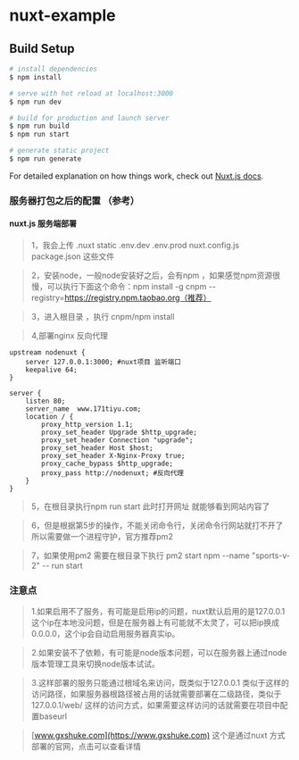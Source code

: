 # nuxt-example

## Build Setup

```bash
# install dependencies
$ npm install

# serve with hot reload at localhost:3000
$ npm run dev

# build for production and launch server
$ npm run build
$ npm run start

# generate static project
$ npm run generate
```

For detailed explanation on how things work, check out [Nuxt.js docs](https://nuxtjs.org).

### 服务器打包之后的配置 （参考）

#### nuxt.js 服务端部署
>1，我会上传 .nuxt static .env.dev .env.prod nuxt.config.js package.json 这些文件

>2，安装node，一般node安装好之后，会有npm ，如果感觉npm资源很慢，可以执行下面这个命令：npm install -g cnpm --registry=https://registry.npm.taobao.org（推荐）

>3，进入根目录 ，执行 cnpm/npm install

>4,部署nginx 反向代理

```
upstream nodenuxt {
    server 127.0.0.1:3000; #nuxt项目 监听端口
    keepalive 64;
}

server {
    listen 80;
    server_name  www.171tiyu.com;
    location / {
        proxy_http_version 1.1;
        proxy_set_header Upgrade $http_upgrade;
        proxy_set_header Connection "upgrade";
        proxy_set_header Host $host;
        proxy_set_header X-Nginx-Proxy true;
        proxy_cache_bypass $http_upgrade;
        proxy_pass http://nodenuxt; #反向代理
    }
}
```
>5，在根目录执行npm run start 此时打开网址 就能够看到网站内容了

>6，但是根据第5步的操作，不能关闭命令行，关闭命令行网站就打不开了 所以需要做一个进程守护，官方推荐pm2

>7，如果使用pm2 需要在根目录下执行 pm2 start npm --name "sports-v-2" -- run start

### 注意点
>1.如果启用不了服务，有可能是启用ip的问题，nuxt默认启用的是127.0.0.1这个ip在本地没问题，但是在服务器上有可能就不太灵了，可以把ip换成0.0.0.0，这个ip会自动启用服务器真实ip。

>2.如果安装不了依赖，有可能是node版本问题，可以在服务器上通过node版本管理工具来切换node版本试试。

>3.这样部署的服务只能通过根域名来访问，既类似于127.0.0.1 类似于这样的访问路径，如果服务器根路径被占用的话就需要部署在二级路径，类似于 127.0.0.1/web/ 这样的访问方式，如果需要这样访问的话就需要在项目中配置baseurl

>[www.gxshuke.com](https://www.gxshuke.com) 这个是通过nuxt 方式部署的官网，点击可以查看详情





